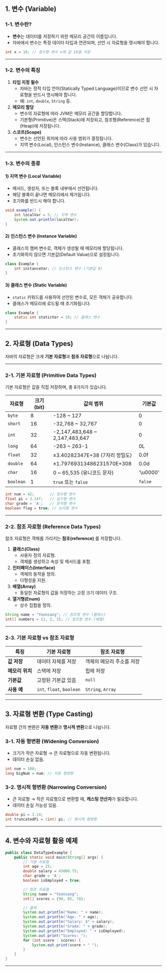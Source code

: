 ## 1. **변수 (Variable)**
### 1-1. **변수란?**
- **변수**는 데이터를 저장하기 위한 메모리 공간의 이름입니다.
- 자바에서 변수는 특정 데이터 타입과 연관되며, 선언 시 자료형을 명시해야 합니다.

```java
int x = 10; // 정수형 변수 x에 값 10을 저장
```

---
### 1-2. **변수의 특징**
1. **타입 지정 필수**
    - 자바는 정적 타입 언어(Statically Typed Language)이므로 변수 선언 시 자료형을 반드시 명시해야 합니다.
    - 예: `int`, `double`, `String` 등.
2. **메모리 할당**
    - 변수의 자료형에 따라 JVM은 메모리 공간을 할당합니다.
    - 기본형(Primitive)은 스택(Stack)에 저장되고, 참조형(Reference)은 힙(Heap)에 저장됩니다.
3. **스코프(Scope)**
    - 변수는 선언된 위치에 따라 사용 범위가 결정됩니다.
    - 지역 변수(Local), 인스턴스 변수(Instance), 클래스 변수(Class)가 있습니다.
---
### 1-3. **변수의 종류**
#### 1) **지역 변수 (Local Variable)**
- 메서드, 생성자, 또는 블록 내부에서 선언됩니다.
- 해당 블록이 끝나면 메모리에서 제거됩니다.
- 초기화를 반드시 해야 합니다.

```java
void example() {
    int localVar = 5; // 지역 변수
    System.out.println(localVar);
}
```
#### 2) **인스턴스 변수 (Instance Variable)**
- 클래스의 멤버 변수로, 객체가 생성될 때 메모리에 할당됩니다.
- 초기화하지 않으면 기본값(Default Value)으로 설정됩니다.

```java
class Example {
    int instanceVar; // 인스턴스 변수 (기본값 0)
}
```
#### 3) **클래스 변수 (Static Variable)**
- `static` 키워드를 사용하여 선언된 변수로, 모든 객체가 공유합니다.
- 클래스가 메모리에 로드될 때 초기화됩니다.

```java
class Example {
    static int staticVar = 10; // 클래스 변수
}
```

---
## 2. **자료형 (Data Types)**

자바의 자료형은 크게 **기본 자료형**과 **참조 자료형**으로 나뉩니다.

---
### 2-1. **기본 자료형 (Primitive Data Types)**

기본 자료형은 값을 직접 저장하며, 총 8가지가 있습니다.

| 자료형       | 크기 (bit) | 값의 범위                          | 기본값      |
| --------- | -------- | ------------------------------ | -------- |
| `byte`    | 8        | -128 ~ 127                     | 0        |
| `short`   | 16       | -32,768 ~ 32,767               | 0        |
| `int`     | 32       | -2,147,483,648 ~ 2,147,483,647 | 0        |
| `long`    | 64       | -263 ~ 263-1                   | 0L       |
| `float`   | 32       | ±3.40282347E+38 (7자리 정밀도)      | 0.0f     |
| `double`  | 64       | ±1.79769313486231570E+308      | 0.0d     |
| `char`    | 16       | 0 ~ 65,535 (유니코드 문자)           | '\u0000' |
| `boolean` | 1        | `true` 또는 `false`              | `false`  |

```java
int num = 42;       // 정수형 변수
float pi = 3.14f;   // 실수형 변수
char grade = 'A';   // 문자형 변수
boolean flag = true; // 논리형 변수
```

---
### 2-2. **참조 자료형 (Reference Data Types)**
참조 자료형은 객체를 가리키는 **참조(reference)** 를 저장합니다.

1. **클래스(Class)**
    - 사용자 정의 자료형.
    - 객체를 생성하고 속성 및 메서드를 포함.
2. **인터페이스(Interface)**
    - 객체의 동작을 정의.
    - 다형성을 지원.
3. **배열(Array)**
    - 동일한 자료형의 값을 저장하는 고정 크기 데이터 구조.
4. **열거형(Enum)**
    - 상수 집합을 정의.

```java
String name = "Yoonsang"; // 참조형 변수 (클래스)
int[] numbers = {1, 2, 3}; // 참조형 변수 (배열)
```

---
### 2-3. **기본 자료형 vs 참조 자료형**

|**특징**|**기본 자료형**|**참조 자료형**|
|---|---|---|
|**값 저장**|데이터 자체를 저장|객체의 메모리 주소를 저장|
|**메모리 위치**|스택에 저장|힙에 저장|
|**기본값**|고정된 기본값 있음|`null`|
|**사용 예**|`int`, `float`, `boolean`|`String`, `Array`|

---

## 3. **자료형 변환 (Type Casting)**

자료형 간의 변환은 **자동 변환**과 **명시적 변환**으로 나뉩니다.

### 3-1. **자동 형변환 (Widening Conversion)**

- 크기가 작은 자료형 → 큰 자료형으로 자동 변환됩니다.
- 데이터 손실 없음.

```java
int num = 100;
long bigNum = num; // 자동 형변환
```

### 3-2. **명시적 형변환 (Narrowing Conversion)**

- 큰 자료형 → 작은 자료형으로 변환할 때, **캐스팅 연산자**가 필요합니다.
- 데이터 손실 가능성 있음.

```java
double pi = 3.14;
int truncatedPi = (int) pi; // 명시적 형변환
```

---

## 4. **변수와 자료형 활용 예제**

```java
public class DataTypeExample {
    public static void main(String[] args) {
        // 기본 자료형
        int age = 25;
        double salary = 45000.75;
        char grade = 'A';
        boolean isEmployed = true;

        // 참조 자료형
        String name = "Yoonsang";
        int[] scores = {90, 85, 78};

        // 출력
        System.out.println("Name: " + name);
        System.out.println("Age: " + age);
        System.out.println("Salary: $" + salary);
        System.out.println("Grade: " + grade);
        System.out.println("Employed: " + isEmployed);
        System.out.print("Scores: ");
        for (int score : scores) {
            System.out.print(score + " ");
        }
    }
}
```

---